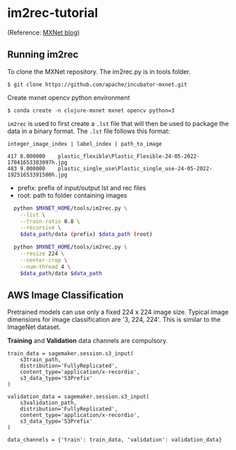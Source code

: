 # im2rec-tutorial

(Reference: [MXNet blog](https://arthurcaillau.com/image-record-iter/))

## Running im2rec

To clone the MXNet repository. The im2rec.py is in tools folder.
```git
$ git clone https://github.com/apache/incubator-mxnet.git
```

Create mxnet opencv python environment
```conda
$ conda create -n clojure-mxnet mxnet opencv python=3
```

`im2rec` is used to first create a `.lst` file that will then be used to package the data in a binary format. The `.lst` file follows this format:
```
integer_image_index | label_index | path_to_image

417	8.000000	plastic_flexible\Plastic_Flexible-24-05-2022-17041653383097h.jpg
483	9.000000	plastic_single_use\Plastic_single_use-24-05-2022-19251653391500h.jpg
```

- prefix: prefix of input/output lst and rec files
- root: path to folder containing images
```bash
  python $MXNET_HOME/tools/im2rec.py \
    --list \
    --train-ratio 0.8 \
    --recursive \
    $data_path/data (prefix) $data_path (root)

  python $MXNET_HOME/tools/im2rec.py \
    --resize 224 \
    --center-crop \
    --num-thread 4 \
    $data_path/data $data_path
```

## AWS Image Classification

Pretrained models can use only a fixed 224 x 224 image size. Typical image dimensions for image classification are '3, 224, 224'. This is similar to the ImageNet dataset.

**Training** and **Validation** data channels are compulsory.
```
train_data = sagemaker.session.s3_input(
    s3train_path, 
    distribution='FullyReplicated', 
    content_type='application/x-recordio', 
    s3_data_type='S3Prefix'
)

validation_data = sagemaker.session.s3_input(
    s3validation_path, 
    distribution='FullyReplicated', 
    content_type='application/x-recordio', 
    s3_data_type='S3Prefix'
)

data_channels = {'train': train_data, 'validation': validation_data}
```
